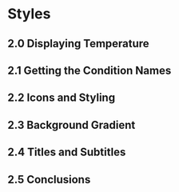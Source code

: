 # Styles 

## 2.0 Displaying Temperature

## 2.1 Getting the Condition Names

## 2.2 Icons and Styling 

## 2.3 Background Gradient

## 2.4 Titles and Subtitles

## 2.5 Conclusions
